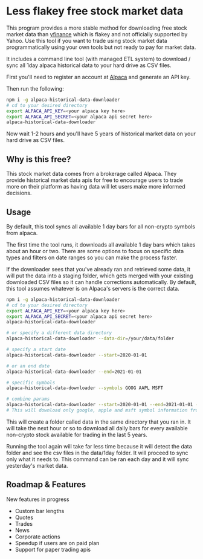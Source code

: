 # Less flakey free stock market data
This program provides a more stable method for downloading free stock market data than [yfinance](https://pypi.org/project/yfinance/) which is flakey and not officially supported by Yahoo. Use this tool if you want to trade using stock market data programmatically using your own tools but not ready to pay for market data.

It includes a command line tool (with managed ETL system) to download / sync all 1day alpaca historical data to your hard drive as CSV files.

First you'll need to register an account at [Alpaca](https://alpaca.markets/) and generate an API key.

Then run the following:
```bash
npm i -g alpaca-historical-data-downloader
# cd to your desired directory
export ALPACA_API_KEY=<your alpaca key here>
export ALPACA_API_SECRET=<your alpaca api secret here>
alpaca-historical-data-downloader
```

Now wait 1-2 hours and you'll have 5 years of historical market data on your hard drive as CSV files.

## Why is this free?

This stock market data comes from a brokerage called Alpaca. They provide historical market data apis for free to encourage users to trade more on their platform as having data will let users make more informed decisions.

## Usage

By default, this tool syncs all available 1 day bars for all non-crypto symbols from alpaca. 

The first time the tool runs, it downloads all available 1 day bars which takes about an hour or two. There are some options to focus on specific data types and filters on date ranges so you can make the process faster.

If the downloader sees that you've already ran and retrieved some data, it will put the data into a staging folder, which gets merged with your existing downloaded CSV files so it can handle corrections automatically. By default, this tool assumes whatever is on Alpaca's servers is the correct data.

```bash
npm i -g alpaca-historical-data-downloader
# cd to your desired directory
export ALPACA_API_KEY=<your alpaca key here>
export ALPACA_API_SECRET=<your alpaca api secret here>
alpaca-historical-data-downloader

# or specify a different data directory
alpaca-historical-data-downloader --data-dir=/your/data/folder

# specify a start date 
alpaca-historical-data-downloader --start=2020-01-01

# or an end date 
alpaca-historical-data-downloader --end=2021-01-01

# specific symbols
alpaca-historical-data-downloader --symbols GOOG AAPL MSFT

# combine params
alpaca-historical-data-downloader --start=2020-01-01 --end=2021-01-01 --symbols GOOG AAPL MSFT
# This will download only google, apple and msft symbol information from 2020-01-01 to 2021-01-01 inclusive.
```

This will create a folder called data in the same directory that you ran in. It will take the next hour or so to download all daily bars for every available non-crypto stock available for trading in the last 5 years.

Running the tool again will take far less time because it will detect the data folder and see the csv files in the data/1day folder. It will proceed to sync only what it needs to. This command can be ran each day and it will sync yesterday's market data.

## Roadmap & Features

New features in progress
* Custom bar lengths
* Quotes
* Trades
* News
* Corporate actions
* Speedup if users are on paid plan
* Support for paper trading apis
